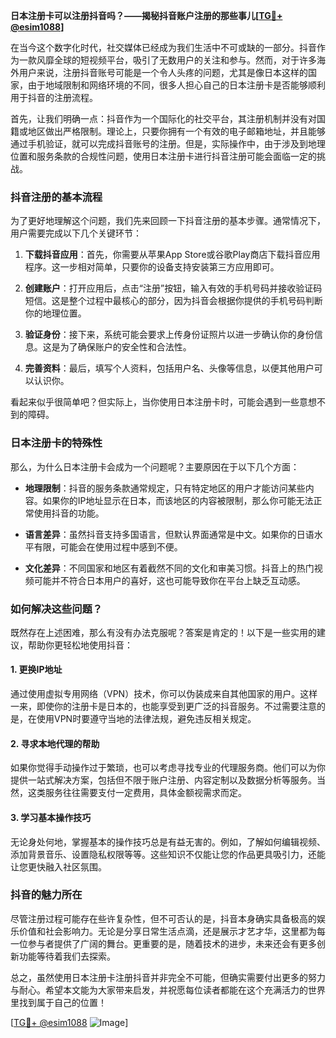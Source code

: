 **日本注册卡可以注册抖音吗？——揭秘抖音账户注册的那些事儿[[TG💪+ @esim1088](https://t.me/s/esim1088)]**

在当今这个数字化时代，社交媒体已经成为我们生活中不可或缺的一部分。抖音作为一款风靡全球的短视频平台，吸引了无数用户的关注和参与。然而，对于许多海外用户来说，注册抖音账号可能是一个令人头疼的问题，尤其是像日本这样的国家，由于地域限制和网络环境的不同，很多人担心自己的日本注册卡是否能够顺利用于抖音的注册流程。

首先，让我们明确一点：抖音作为一个国际化的社交平台，其注册机制并没有对国籍或地区做出严格限制。理论上，只要你拥有一个有效的电子邮箱地址，并且能够通过手机验证，就可以完成抖音账号的注册。但是，实际操作中，由于涉及到地理位置和服务条款的合规性问题，使用日本注册卡进行抖音注册可能会面临一定的挑战。

### 抖音注册的基本流程

为了更好地理解这个问题，我们先来回顾一下抖音注册的基本步骤。通常情况下，用户需要完成以下几个关键环节：

1. **下载抖音应用**：首先，你需要从苹果App Store或谷歌Play商店下载抖音应用程序。这一步相对简单，只要你的设备支持安装第三方应用即可。
   
2. **创建账户**：打开应用后，点击“注册”按钮，输入有效的手机号码并接收验证码短信。这是整个过程中最核心的部分，因为抖音会根据你提供的手机号码判断你的地理位置。

3. **验证身份**：接下来，系统可能会要求上传身份证照片以进一步确认你的身份信息。这是为了确保账户的安全性和合法性。

4. **完善资料**：最后，填写个人资料，包括用户名、头像等信息，以便其他用户可以认识你。

看起来似乎很简单吧？但实际上，当你使用日本注册卡时，可能会遇到一些意想不到的障碍。

### 日本注册卡的特殊性

那么，为什么日本注册卡会成为一个问题呢？主要原因在于以下几个方面：

- **地理限制**：抖音的服务条款通常规定，只有特定地区的用户才能访问某些内容。如果你的IP地址显示在日本，而该地区的内容被限制，那么你可能无法正常使用抖音的功能。

- **语言差异**：虽然抖音支持多国语言，但默认界面通常是中文。如果你的日语水平有限，可能会在使用过程中感到不便。

- **文化差异**：不同国家和地区有着截然不同的文化和审美习惯。抖音上的热门视频可能并不符合日本用户的喜好，这也可能导致你在平台上缺乏互动感。

### 如何解决这些问题？

既然存在上述困难，那么有没有办法克服呢？答案是肯定的！以下是一些实用的建议，帮助你更轻松地使用抖音：

#### 1. 更换IP地址
通过使用虚拟专用网络（VPN）技术，你可以伪装成来自其他国家的用户。这样一来，即使你的注册卡是日本的，也能享受到更广泛的抖音服务。不过需要注意的是，在使用VPN时要遵守当地的法律法规，避免违反相关规定。

#### 2. 寻求本地代理的帮助
如果你觉得手动操作过于繁琐，也可以考虑寻找专业的代理服务商。他们可以为你提供一站式解决方案，包括但不限于账户注册、内容定制以及数据分析等服务。当然，这类服务往往需要支付一定费用，具体金额视需求而定。

#### 3. 学习基本操作技巧
无论身处何地，掌握基本的操作技巧总是有益无害的。例如，了解如何编辑视频、添加背景音乐、设置隐私权限等等。这些知识不仅能让您的作品更具吸引力，还能让您更快融入社区氛围。

### 抖音的魅力所在

尽管注册过程可能存在些许复杂性，但不可否认的是，抖音本身确实具备极高的娱乐价值和社会影响力。无论是分享日常生活点滴，还是展示才艺才华，这里都为每一位参与者提供了广阔的舞台。更重要的是，随着技术的进步，未来还会有更多创新功能等待着我们去探索。

总之，虽然使用日本注册卡注册抖音并非完全不可能，但确实需要付出更多的努力与耐心。希望本文能为大家带来启发，并祝愿每位读者都能在这个充满活力的世界里找到属于自己的位置！

[[TG💪+ @esim1088](https://t.me/s/esim1088) ![Image](https://i.postimg.cc/4NQfJmqS/Snipaste-2025-05-13-00-14-12.png)]